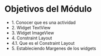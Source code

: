 # Objetivos del Módulo

* 1\. Conocer que es una actividad
* 2\. Widget TextView
* 3\. Widget ImageView
* 4\. Constraint Layout
*    4.1\. Que es el Constraint Layout 
* 5\. Estableciendo Margenes de los widgets
